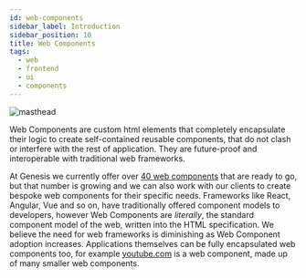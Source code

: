 ```yaml
---
id: web-components
sidebar_label: Introduction
sidebar_position: 10
title: Web Components
tags:
  - web
  - frontend
  - ui
  - components
---
```


![masthead](/img/legobricks.jpeg "Web Components")

Web Components are custom html elements that completely encapsulate their logic to create self-contained reusable
components, that do not clash or interfere with the rest of application. They are future-proof and interoperable with
traditional web frameworks.

At Genesis we currently offer over [40 web components](/defining-your-application/user-interface/web-ui-reference/components/getting-started/) that are ready to go, but
that number is growing and we can also work with our clients to create bespoke web components for their specific needs.
Frameworks like React, Angular, Vue and so on, have traditionally offered component models to developers, however
Web Components are *literally*, the standard component model of the web, written into the HTML specification. We believe
the need for web frameworks is diminishing as Web Component adoption increases. Applications themselves can
be fully encapsulated web components too, for example [youtube.com](http://youtube.com) is a web
component, made up of many smaller web components.
